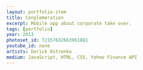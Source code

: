 ```yaml
---
layout: portfolio-item
title: Conglomeration
excerpt: Mobile app about corporate take over.
tags: [portfolio]
year: 2013
photoset_id: 72157632663961881
youtube_id: none
artists: Derick Ostrenko
medium: JavaScript, HTML, CSS, Yahoo Finance API
---
```

